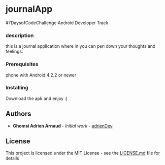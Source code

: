 # journalApp
#7DaysofCodeChallenge Android Developer Track

### description
this is a journal application where in you can pen down your thoughts and feelings. 

### Prerequisites
phone with Android 4.2.2 or newer 

### Installing
Download the apk and enjoy :)

## Authors

* **Ghomsi Adrien Arnaud** - *Initial work* - [adrienDev](https://github.com/ghomsi)

## License

This project is licensed under the MIT License - see the [LICENSE.md](LICENSE.md) file for details
